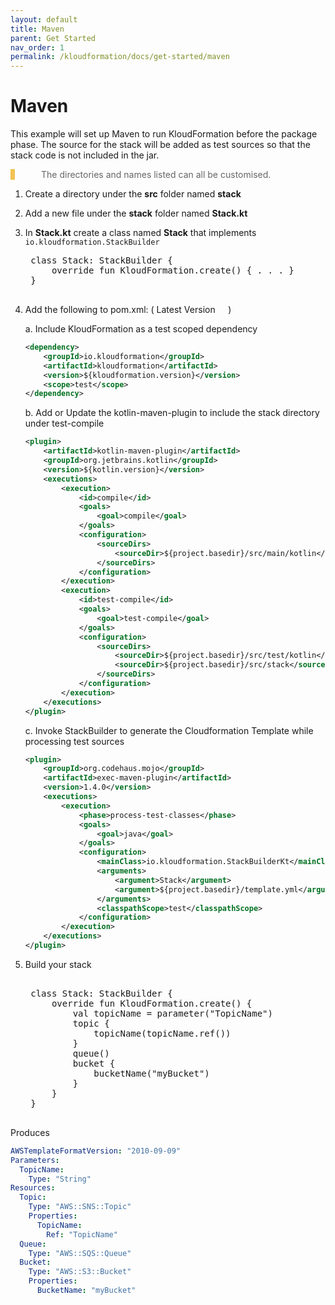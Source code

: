 ```yaml
---
layout: default
title: Maven
parent: Get Started
nav_order: 1
permalink: /kloudformation/docs/get-started/maven
---
```

<script src="https://unpkg.com/kotlin-playground@1" data-selector=".kotlin"></script>
<style>
blockquote{
    color: #666;
    margin: 0;
    padding-left: 3em;
    border-left: 0.5em #f2c152 solid;
}
</style>
# Maven

This example will set up Maven to run KloudFormation before the package phase. The source for the stack will be added as test sources so that the stack code is not included in the jar.

> The directories and names listed can all be customised.

1. Create a directory under the **src** folder named **stack**
2. Add a new file under the **stack** folder named **Stack.kt**
3. In **Stack.kt** create a class named **Stack** that implements `io.kloudformation.StackBuilder`
        
    <pre class="kotlin" data-highlight-only>
    class Stack: StackBuilder {
        override fun KloudFormation.create() { . . . }
    }
    </pre>

4. Add the following to pom.xml:
         ( Latest Version <a href='https://bintray.com/hexlabsio/kloudformation/kloudformation'><img style="height: 0.9em" src='https://api.bintray.com/packages/hexlabsio/kloudformation/kloudformation/images/download.svg'></a> )
    
    a. Include KloudFormation as a test scoped dependency
    
    ```xml
    <dependency>
        <groupId>io.kloudformation</groupId>
        <artifactId>kloudformation</artifactId>
        <version>${kloudformation.version}</version>
        <scope>test</scope>
    </dependency>
    ```

    b. Add or Update the kotlin-maven-plugin to include the stack directory under test-compile
    
    ```xml
    <plugin>
        <artifactId>kotlin-maven-plugin</artifactId>
        <groupId>org.jetbrains.kotlin</groupId>
        <version>${kotlin.version}</version>
        <executions>
            <execution>
                <id>compile</id>
                <goals>
                    <goal>compile</goal>
                </goals>
                <configuration>
                    <sourceDirs>
                        <sourceDir>${project.basedir}/src/main/kotlin</sourceDir>
                    </sourceDirs>
                </configuration>
            </execution>
            <execution>
                <id>test-compile</id>
                <goals>
                    <goal>test-compile</goal>
                </goals>
                <configuration>
                    <sourceDirs>
                        <sourceDir>${project.basedir}/src/test/kotlin</sourceDir>
                        <sourceDir>${project.basedir}/src/stack</sourceDir>
                    </sourceDirs>
                </configuration>
            </execution>
        </executions>
    </plugin>
    ```
    
    c. Invoke StackBuilder to generate the Cloudformation Template while processing test sources

    ```xml
    <plugin>
        <groupId>org.codehaus.mojo</groupId>
        <artifactId>exec-maven-plugin</artifactId>
        <version>1.4.0</version>
        <executions>
            <execution>
                <phase>process-test-classes</phase>
                <goals>
                    <goal>java</goal>
                </goals>
                <configuration>
                    <mainClass>io.kloudformation.StackBuilderKt</mainClass>
                    <arguments>
                        <argument>Stack</argument>
                        <argument>${project.basedir}/template.yml</argument>
                    </arguments>
                    <classpathScope>test</classpathScope>
                </configuration>
            </execution>
        </executions>
    </plugin>
    ```
    
5. Build your stack

    <pre class="kotlin" data-highlight-only>
    
    class Stack: StackBuilder {
        override fun KloudFormation.create() {
            val topicName = parameter<String>("TopicName")
            topic {
                topicName(topicName.ref())
            }
            queue()
            bucket {
                bucketName("myBucket")
            }
        }
    }

Produces

```yaml
AWSTemplateFormatVersion: "2010-09-09"
Parameters:
  TopicName:
    Type: "String"
Resources:
  Topic:
    Type: "AWS::SNS::Topic"
    Properties:
      TopicName:
        Ref: "TopicName"
  Queue:
    Type: "AWS::SQS::Queue"
  Bucket:
    Type: "AWS::S3::Bucket"
    Properties:
      BucketName: "myBucket"
```